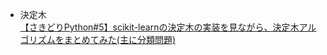 * 決定木  
[【さきどりPython#5】scikit-learnの決定木の実装を見ながら、決定木アルゴリズムをまとめてみた(主に分類問題)](https://bdarc.net/decision-tree-myself-undastanding/)
